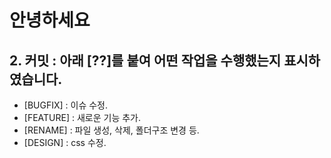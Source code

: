# 안녕하세요

## 2. 커밋 : 아래 [??]를 붙여 어떤 작업을 수행했는지 표시하였습니다.

- [BUGFIX] : 이슈 수정.
- [FEATURE] : 새로운 기능 추가.
- [RENAME] : 파일 생성, 삭제, 폴더구조 변경 등.
- [DESIGN] : css 수정.

